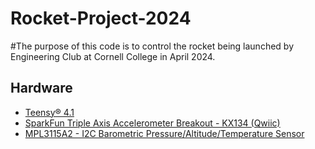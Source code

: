 # Rocket-Project-2024
#The purpose of this code is to control the rocket being launched by Engineering Club at Cornell College in April 2024. 
## Hardware

* [Teensy® 4.1](https://www.pjrc.com/store/teensy41.html)
* [SparkFun Triple Axis Accelerometer Breakout - KX134 (Qwiic)](https://www.sparkfun.com/products/17589)
* [MPL3115A2 - I2C Barometric Pressure/Altitude/Temperature Sensor](https://www.adafruit.com/product/1893)
